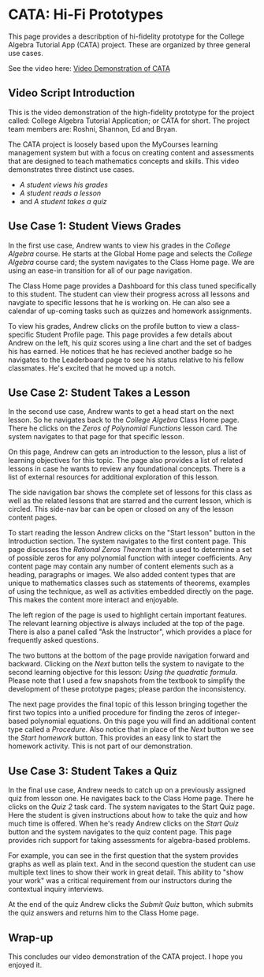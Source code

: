 # CATA: Hi-Fi Prototypes

This page provides a describption of hi-fidelity prototype for the College Algebra Tutorial App (CATA) project.
These are organized by three general use cases.

See the video here: [Video Demonstration of CATA](https://drive.google.com/a/g.rit.edu/file/d/1FRUUtqb_wY7iGtLzqbqb51zBZ3Hsf0z4/view?usp=sharing)

## Video Script Introduction

This is the video demonstration of the high-fidelity prototype for the project called: College Algebra Tutorial Application;
or CATA for short.  The project team members are: Roshni, Shannon, Ed and Bryan.

The CATA project is loosely based upon the MyCourses learning management system but with a focus on creating content and
assessments that are designed to teach mathematics concepts and skills.  This video demonstrates three distinct use cases.

* _A student views his grades_
* _A student reads a lesson_
* and _A student takes a quiz_

## Use Case 1: Student Views Grades

In the first use case, Andrew wants to view his grades in the _College Algebra_ course.  He starts at the Global Home
page and selects the _College Algebra_ course card; the system navigates to the Class Home page.  We are using an ease-in
transition for all of our page navigation.

The Class Home page provides a Dashboard for this class tuned specifically to this student.  The student can view
their progress across
all lessons and navgiate to specific lessons that he is working on.  He can also see a calendar of up-coming tasks
such as quizzes and homework assignments.

To view his grades, Andrew clicks on the profile button to view a class-specific Student Profile page.  This page provides
a few details about Andrew on the left, his quiz scores using a line chart and the set of badges his has earned.  He notices
that he has recieved another badge so he navigates to the Leaderboard page to see his status relative to his fellow classmates.
He's excited that he moved up a notch.

## Use Case 2: Student Takes a Lesson

In the second use case, Andrew wants to get a head start on the next lesson.  So he navigates back to the _College Algebra_
Class Home page.  There he clicks on the _Zeros of Polynomial Functions_ lesson card.  The system navigates to that
page for that specific lesson.

On this page, Andrew can gets an introduction to the lesson, plus a list of learning objectives for this topic.
The page also provides a list of related lessons in case he wants to review any foundational concepts.
There is a list of external resources for additional exploration of this lesson.

The side navigation bar shows the complete set of lessons for this class as well as the related lessons that are starred
and the current lesson, which is circled.  This side-nav bar can be open or closed on any of the lesson content pages.

To start reading the lesson Andrew clicks on the "Start lesson" button in the Introduction section.  The system navigates
to the first content page.  This page discusses the _Rational Zeros Theorem_ that is used to determine a set of possible
zeros for any polynomial function with integer coefficients.  Any content page may contain any number of content elements
such as a heading, paragraphs or images.  We also added content types that are unique to mathematics classes such as
statements of theorems, examples of using the technique, as well as activities embedded directly on the page.  This makes the
content more interact and enjoyable.

The left region of the page is used to highlight certain important features.  The relevant learning objective is always
included at the top of the page.  There is also a panel called "Ask the Instructor", which provides a place for frequently
asked questions.

The two buttons at the bottom of the page provide navigation forward and backward.  Clicking on the _Next_ button tells
the system to navigate to the second learning objective for this lesson: _Using the quadratic formula_.  Please note that
I used a few snapshots from the textbook to simplify the development of these prototype pages; please pardon the inconsistency.

The next page provides the final topic of this lesson bringing together the first two topics into a unified procedure
for finding the zeros of integer-based polynomial equations.  On this page you will find an additional content type
called a _Procedure_.  Also notice that in place of the _Next_ button we see the _Start homework_ button.  This provides
an easy link to start the homework activity.  This is not part of our demonstration.

## Use Case 3: Student Takes a Quiz

In the final use case, Andrew needs to catch up on a previously assigned quiz from lesson one.  He navigates back to the
Class Home page.  There he clicks on the _Quiz 2_ task card.  The system navigates to the Start Quiz page.  Here the student
is given instructions about how to take the quiz and how much time is offered.  When he's ready Andrew clicks on the _Start
Quiz_ button and the system navigates to the quiz content page.  This page provides rich support for taking assessments for
algebra-based problems.

For example, you can see in the first question that the system provides graphs as well as plain text.  And in the second
question the student can use multiple text lines to show their work in great detail.  This ability to "show your work" was
a critical requirement from our instructors during the contextual inquiry interviews.

At the end of the quiz Andrew clicks the _Submit Quiz_ button, which submits the quiz answers and returns him to the Class
Home page.

## Wrap-up

This concludes our video demonstration of the CATA project.  I hope you enjoyed it.
